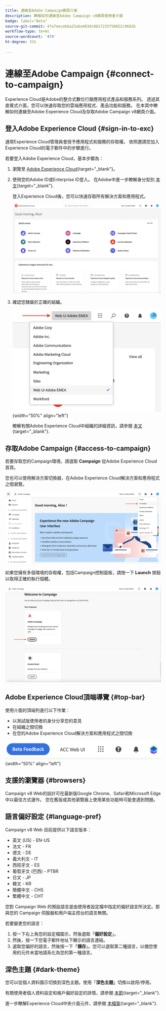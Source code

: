 ```yaml
---
title: 連線至Adobe Campaign網頁介面
description: 瞭解如何連線至Adobe Campaign v8網頁使用者介面
badge: label="Beta"
source-git-commit: 47a7eeceb6a25aba483dc0017235f50652c9682b
workflow-type: tm+mt
source-wordcount: '474'
ht-degree: 31%

---
```


# 連線至Adobe Campaign {#connect-to-campaign}

Experience Cloud是Adobe的整合式數位行銷應用程式產品和服務系列。 透過其直覺式介面，您可以快速存取您的雲端應用程式、產品功能和服務。 在本頁中瞭解如何連線至Adobe Experience Cloud及存取Adobe Campaign v8網頁介面。

## 登入Adobe Experience Cloud {#sign-in-to-exc}

通常Experience Cloud管理員會授予應用程式和服務的存取權。 依照邀請您加入Experience Cloud的電子郵件中的步驟進行。

若要登入Adobe Experience Cloud，基本步驟為：

1. 瀏覽至 [Adobe Experience Cloud](https://experience.adobe.com/){target="_blank"}。

1. 使用您的Adobe ID或Enterprise ID登入。 在Adobe中進一步瞭解身分型別 [本文](https://helpx.adobe.com/enterprise/using/identity.html){target="_blank"}.

   登入Experience Cloud後，您可以快速存取所有解決方案和應用程式。

   ![](assets/exc-home.png)

1. 確認您隸屬於正確的組織。

   ![](assets/exc-orgs.png){width="50%" align="left"}

   瞭解有關Adobe Experience Cloud中組織的詳細資訊，請參閱 [本文](https://experienceleague.adobe.com/docs/core-services/interface/administration/organizations.html?lang=zh-Hant){target="_blank"}.


## 存取Adobe Campaign {#access-to-campaign}

若要存取您的Campaign環境，請選取 **Campaign** 從Adobe Experience Cloud首頁。

您也可以使用解決方案切換器，在Adobe Experience Cloud解決方案和應用程式之間瀏覽。

![](assets/solution-switcher.png)

如果您擁有多個環境的存取權，包括Campaign控制面板，請按一下 **Launch** 按鈕以取得正確的執行個體。

![](assets/launch-campaign.png)

## Adobe Experience Cloud頂端導覽 {#top-bar}

使用介面的頂端列進行以下作業：

* 以測試版使用者的身分分享您的意見
* 在組織之間切換
* 在您的Adobe Experience Cloud解決方案和應用程式之間切換

![](assets/unified-shell.png){width="50%" align="left"}

## 支援的瀏覽器 {#browsers}

Campaign v8 Web的設計可在最新版Google Chrome、Safari和Microsoft Edge中以最佳方式運作。 您在舊版或其他瀏覽器上使用某些功能時可能會遇到問題。

## 語言偏好設定 {#language-pref}

Campaign v8 Web 目前提供以下語言版本：

* 英文 (US) - EN-US
* 法文 - FR
* 德文 - DE
* 義大利文 - IT
* 西班牙文 - ES
* 葡萄牙文 (巴西) - PTBR
* 日文 - JP
* 韓文 - KR
* 簡體中文 - CHS
* 繁體中文 - CHT


您對 Campaign Web 的預設語言是由使用者設定檔中指定的偏好語言所決定。那與您的 Campaign 伺服器和用戶端主控台的語言無關。

若要變更您的語言：

1. 按一下右上角您的設定檔圖示，然後選取「**偏好設定**」。
1. 然後，按一下您電子郵件地址下顯示的語言連結。
1. 選取您偏好的語言，然後按一下「**儲存**」。您可以選取第二種語言，以備您使用的元件未當地語系化為您的第一種語言。

## 深色主題 {#dark-theme}

您可以從個人資料圖示切換到深色主題。使用「**深色主題**」切換以啟用/停用。

有關使用者個人資料設定和帳戶偏好設定的詳情，請參閱 [本節](https://experienceleague.adobe.com/docs/core-services/interface/experience-cloud.html#preferences){target="_blank"}.

進一步瞭解Experience Cloud中央介面元件，請參閱 [本檔案](https://experienceleague.adobe.com/docs/core-services/interface/experience-cloud.html){target="_blank"}.

